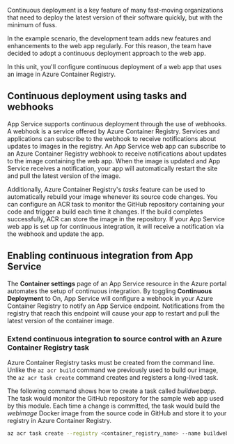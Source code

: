 Continuous deployment is a key feature of many fast-moving organizations that need to deploy the latest version of their software quickly, but with the minimum of fuss.

In the example scenario, the development team adds new features and enhancements to the web app regularly. For this reason, the team have decided to adopt a continuous deployment approach to the web app.

In this unit, you'll configure continuous deployment of a web app that uses an image in Azure Container Registry.

## Continuous deployment using tasks and webhooks

App Service supports continuous deployment through the use of webhooks. A webhook is a service offered by Azure Container Registry. Services and applications can subscribe to the webhook to receive notifications about updates to images in the registry. An App Service web app can subscribe to an Azure Container Registry webhook to receive notifications about updates to the image containing the web app. When the image is updated and App Service receives a notification, your app will automatically restart the site and pull the latest version of the image.

Additionally, Azure Container Registry's *tasks* feature can be used to automatically rebuild your image whenever its source code changes. You can configure an ACR task to monitor the GitHub repository containing your code and trigger a build each time it changes. If the build completes successfully, ACR can store the image in the repository. If your App Service web app is set up for continuous integration, it will receive a notification via the webhook and update the app.

## Enabling continuous integration from App Service

The **Container settings** page of an App Service resource in the Azure portal automates the setup of continuous integration. By toggling **Continuous Deployment** to On, App Service will configure a webhook in your Azure Container Registry to notify an App Service endpoint. Notifications from the registry that reach this endpoint will cause your app to restart and pull the latest version of the container image.

### Extend continuous integration to source control with an Azure Container Registry task

Azure Container Registry tasks must be created from the command line. Unlike the `az acr build` command we previously used to build our image, the `az acr task create` command creates and registers a long-lived task.

The following command shows how to create a task called *buildwebapp*. The task would monitor the GitHub repository for the sample web app used by this module. Each time a change is committed, the task would build the *webimage* Docker image from the source code in GitHub and store it to your registry in Azure Container Registry.

```bash
az acr task create --registry <container_registry_name> --name buildwebapp --image webimage --context https://github.com/MicrosoftDocs/mslearn-deploy-run-container-app-service.git --branch master
```